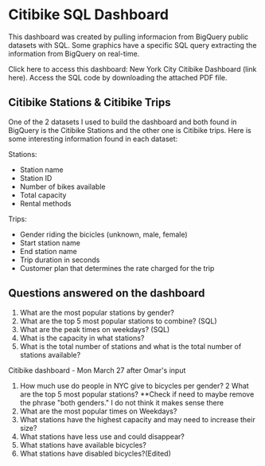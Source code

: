 # Citibike SQL Dashboard

This dashboard was created by pulling informacion from BigQuery public datasets with SQL. Some graphics have a specific SQL query extracting the information from BigQuery on real-time. 

Click here to access this dashboard: New York City Citibike Dashboard (link here). Access the SQL code by downloading the attached PDF file. 

## Citibike Stations & Citibike Trips

One of the 2 datasets I used to build the dashboard and both found in BigQuery is the Citibike Stations and the other one is Citibike trips. Here is some interesting information found in each dataset: 

Stations: 

* Station name 
* Station ID 
* Number of bikes available 
* Total capacity 
* Rental methods 

Trips: 

* Gender riding the bicicles (unknown, male, female)
* Start station name 
* End station name 
* Trip duration in seconds 
* Customer plan that determines the rate charged for the trip 


## Questions answered on the dashboard

1. What are the most popular stations by gender?
2. What are the top 5 most popular stations to combine? (SQL)
3. What are the peak times on weekdays? (SQL)
4. What is the capacity in what stations? 
5. What is the total number of stations and what is the total number of stations available?

Citibike dashboard - Mon March 27 after Omar's input 

1. How much use do people in NYC give to bicycles per gender?
2 What are the top 5 most popular stations? 
**Check if need to maybe remove the phrase "both genders." I do not think it makes sense there 
3. What are the most popular times on Weekdays?
4. What stations have the highest capacity and may need to increase their size?
5. What stations have less use and could disappear?  
6. What stations have available bicycles? 
7. What stations have disabled bicycles?(Edited)
